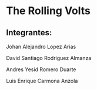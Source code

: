 # The Rolling Volts

## Integrantes:
Johan Alejandro Lopez Arias

David Santiago Rodriguez Almanza

Andres Yesid Romero Duarte

Luis Enrique Carmona Anzola

